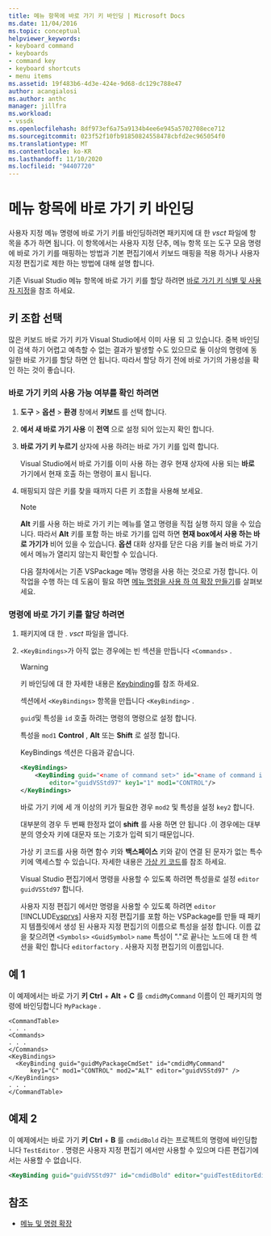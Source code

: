 ```yaml
---
title: 메뉴 항목에 바로 가기 키 바인딩 | Microsoft Docs
ms.date: 11/04/2016
ms.topic: conceptual
helpviewer_keywords:
- keyboard command
- keyboards
- command key
- keyboard shortcuts
- menu items
ms.assetid: 19f483b6-4d3e-424e-9d68-dc129c788e47
author: acangialosi
ms.author: anthc
manager: jillfra
ms.workload:
- vssdk
ms.openlocfilehash: 8df973ef6a75a9134b4ee6e945a5702708ece712
ms.sourcegitcommit: 023f52f10fb91850824558478cbfd2ec965054f0
ms.translationtype: MT
ms.contentlocale: ko-KR
ms.lasthandoff: 11/10/2020
ms.locfileid: "94407720"
---
```

# <a name="bind-keyboard-shortcuts-to-menu-items"></a>메뉴 항목에 바로 가기 키 바인딩
사용자 지정 메뉴 명령에 바로 가기 키를 바인딩하려면 패키지에 대 한 *vsct* 파일에 항목을 추가 하면 됩니다. 이 항목에서는 사용자 지정 단추, 메뉴 항목 또는 도구 모음 명령에 바로 가기 키를 매핑하는 방법과 기본 편집기에서 키보드 매핑을 적용 하거나 사용자 지정 편집기로 제한 하는 방법에 대해 설명 합니다.

 기존 Visual Studio 메뉴 항목에 바로 가기 키를 할당 하려면 [바로 가기 키 식별 및 사용자 지정](../ide/identifying-and-customizing-keyboard-shortcuts-in-visual-studio.md)을 참조 하세요.

## <a name="choose-a-key-combination"></a>키 조합 선택
 많은 키보드 바로 가기 키가 Visual Studio에서 이미 사용 되 고 있습니다. 중복 바인딩이 검색 하기 어렵고 예측할 수 없는 결과가 발생할 수도 있으므로 둘 이상의 명령에 동일한 바로 가기를 할당 하면 안 됩니다. 따라서 할당 하기 전에 바로 가기의 가용성을 확인 하는 것이 좋습니다.

### <a name="to-verify-the-availability-of-a-keyboard-shortcut"></a>바로 가기 키의 사용 가능 여부를 확인 하려면

1. **도구**  >  **옵션**  >  **환경** 창에서 **키보드** 를 선택 합니다.

2. **에서 새 바로 가기 사용** 이 **전역** 으로 설정 되어 있는지 확인 합니다.

3. **바로 가기 키 누르기** 상자에 사용 하려는 바로 가기 키를 입력 합니다.

    Visual Studio에서 바로 가기를 이미 사용 하는 경우 현재 상자에 사용 되는 **바로** 가기에서 현재 호출 하는 명령이 표시 됩니다.

4. 매핑되지 않은 키를 찾을 때까지 다른 키 조합을 사용해 보세요.

   > [!NOTE]
   > **Alt** 키를 사용 하는 바로 가기 키는 메뉴를 열고 명령을 직접 실행 하지 않을 수 있습니다. 따라서 **Alt** 키를 포함 하는 바로 가기를 입력 하면 **현재 box에서 사용 하는 바로 가기가** 비어 있을 수 있습니다. **옵션** 대화 상자를 닫은 다음 키를 눌러 바로 가기에서 메뉴가 열리지 않는지 확인할 수 있습니다.

   다음 절차에서는 기존 VSPackage 메뉴 명령을 사용 하는 것으로 가정 합니다. 이 작업을 수행 하는 데 도움이 필요 하면 [메뉴 명령을 사용 하 여 확장 만들기](../extensibility/creating-an-extension-with-a-menu-command.md)를 살펴보세요.

### <a name="to-assign-a-keyboard-shortcut-to-a-command"></a>명령에 바로 가기 키를 할당 하려면

1. 패키지에 대 한 *. vsct* 파일을 엽니다.

2. `<KeyBindings>`가 아직 없는 경우에는 빈 섹션을 만듭니다 `<Commands>` .

   > [!WARNING]
   > 키 바인딩에 대 한 자세한 내용은 [Keybinding](../extensibility/keybinding-element.md)를 참조 하세요.

    섹션에서 `<KeyBindings>` 항목을 만듭니다 `<KeyBinding>` .

    `guid`및 특성을 `id` 호출 하려는 명령의 명령으로 설정 합니다.

    특성을 `mod1` **Control** , **Alt** 또는 **Shift** 로 설정 합니다.

    KeyBindings 섹션은 다음과 같습니다.

   ```xml
   <KeyBindings>
       <KeyBinding guid="<name of command set>" id="<name of command id>"
           editor="guidVSStd97" key1="1" mod1="CONTROL"/>
   </KeyBindings>

   ```

   바로 가기 키에 세 개 이상의 키가 필요한 경우 `mod2` 및 특성을 설정 `key2` 합니다.

   대부분의 경우 두 번째 한정자 없이 **shift** 를 사용 하면 안 됩니다 .이 경우에는 대부분의 영숫자 키에 대문자 또는 기호가 입력 되기 때문입니다.

   가상 키 코드를 사용 하면 함수 키와 **백스페이스** 키와 같이 연결 된 문자가 없는 특수 키에 액세스할 수 있습니다. 자세한 내용은 [가상 키 코드](/windows/desktop/inputdev/virtual-key-codes)를 참조 하세요.

   Visual Studio 편집기에서 명령을 사용할 수 있도록 하려면 특성을로 설정 `editor` `guidVSStd97` 합니다.

   사용자 지정 편집기 에서만 명령을 사용할 수 있도록 하려면 `editor` [!INCLUDE[vsprvs](../code-quality/includes/vsprvs_md.md)] 사용자 지정 편집기를 포함 하는 VSPackage를 만들 때 패키지 템플릿에서 생성 된 사용자 지정 편집기의 이름으로 특성을 설정 합니다. 이름 값을 찾으려면 `<Symbols>` `<GuidSymbol>` `name` 특성이 "."로 끝나는 노드에 대 한 섹션을 확인 합니다 `editorfactory` . 사용자 지정 편집기의 이름입니다.

## <a name="example-1"></a>예 1
 이 예제에서는 바로 가기 **키 Ctrl** + **Alt** + **C** 를 `cmdidMyCommand` 이름이 인 패키지의 명령에 바인딩합니다 `MyPackage` .

```
<CommandTable>
. . .
<Commands>
. . .
</Commands>
<KeyBindings>
  <KeyBinding guid="guidMyPackageCmdSet" id="cmdidMyCommand"
      key1="C" mod1="CONTROL" mod2="ALT" editor="guidVSStd97" />
</KeyBindings>
. . .
</CommandTable>
```

## <a name="example-2"></a>예제 2
 이 예제에서는 바로 가기 **키 Ctrl** + **B** 를 `cmdidBold` 라는 프로젝트의 명령에 바인딩합니다 `TestEditor` . 명령은 사용자 지정 편집기 에서만 사용할 수 있으며 다른 편집기에서는 사용할 수 없습니다.

```xml
<KeyBinding guid="guidVSStd97" id="cmdidBold" editor="guidTestEditorEditorFactory" key1="B" mod1="Control" />
```

## <a name="see-also"></a>참조
- [메뉴 및 명령 확장](../extensibility/extending-menus-and-commands.md)
